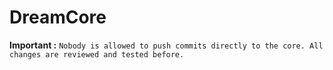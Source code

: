 # DreamCore


**Important :** `Nobody is allowed to push commits directly to the core. All changes are reviewed and tested before.`

